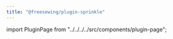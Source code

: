 ```yaml
---
title: "@freesewing/plugin-sprinkle"
---
```


import PluginPage from "../../../../src/components/plugin-page";

<PluginPage plugin="sprinkle" />